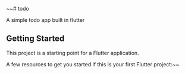 ~~# todo

A simple  todo app built in flutter

## Getting Started

This project is a starting point for a Flutter application.

A few resources to get you started if this is your first Flutter project:~~
